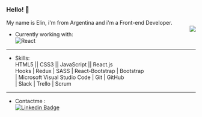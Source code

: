 ### Hello!  👋

My name is Elin, i'm from Argentina and i'm a Front-end Developer. <br>
<img align='right' src='https://user-images.githubusercontent.com/82474881/158254443-5ed4d4c8-5bc2-4f14-85ed-951af844edf7.gif' >


- Currently working with: <br>  ![React](https://img.shields.io/badge/-React-%23282C34?style=flat-square&logo=react)

_______________________________________________________

- Skills: <br>
HTML5 ||	CSS3 	|| JavaScript || React.js 	<br>
Hooks | Redux | SASS | React-Bootstrap | Bootstrap <br>
| Microsoft Visual Studio Code 	| Git 	| GitHub <br>
| Slack 	| Trello	| Scrum


_______________________________________________________


- Contactme : <br> [![Linkedin Badge](https://img.shields.io/badge/-pamelaelin-0072b1?style=flat&logo=Linkedin&logoColor=white)](https://www.linkedin.com/in/pamelaelinsosa/)



